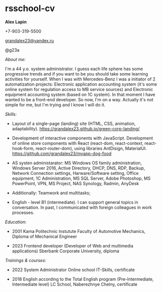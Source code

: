 # rsschool-cv

**Alex Lapin**

+7-903-319-5500

grandalex23@yandex.ru

@g23a

_About me:_

I'm a 44 y.o. system administrator. I guess each life sphere has some progressive trends and if you want to be  you should take some learning activities for yourself. When I was with Mercedes-Benz I was a initiator of 2 automatization projects: Electronic application accounting system (it's some online system for regulation access to MB service sources) and Electronic equipment accounting system (based on 1C system). In that moment I have wanted to be a front-end developer. So now, I'm on a way. Actually it's not simple for me, but I'm trying and I know I will do it.


 
_Skills:_

- Layout of a single-page (landing) site (HTML, CSS, animation, adaptability).
https://grandalex23.github.io/green-corp-landing/
- Development of interactive components with JavaScript.
Development of online store components with React (react-dom, react-context, react-hook-form, react-router-dom), using libraries AntDisign, MaterialUI.
https://github.com/grandalex23/myapp-dog-food

- AS systen administarator: MS Windows OS family administration, Windows Server 2016, Active Directory, DHCP, DNS, RDP, Backup, Network Connection settings, Harware/Software setting, Office equipment, 1C Administration, MS SQL Server, Adobe Photoshop, MS PowerPoint, VPN, MS Project, NAS Synology, Radmin, AnyDesk

- Additionally: Teamwork and multitasks;


- English - level B1 (intermediate). I can support general topics in conversation. In past, I communicated  with foreign colleagues in work processes.

_Education:_

- 2001
Kama Politechnic Instutute
Faculty of Automotive Mechanics, Diploma of Mechanical Engineer

- 2023
Frontend developer (Developer of Web and multimedia applications)
Sberbank Corporate University, diploma

_Trainings & courses:_

- 2022
System Administrator
Online school IT-Skills, certificate

- 2018
English according to the Total English program (Pre-Intermediate, Intermediate level)
LC School, Naberezhnye Chelny, certificate
